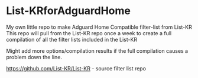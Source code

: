 # List-KRforAdguardHome
My own little repo to make Adguard Home Compatible filter-list from List-KR \
This repo will pull from the List-KR repo once a week to create a full compilation of all the filter lists included in the List-KR

Might add more options/compilation results if the full compilation causes a problem down the line.

https://github.com/List-KR/List-KR - source filter list repo
